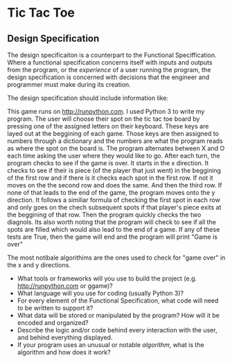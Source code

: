 # Tic Tac Toe

## Design Specification

The design specificaiton is a counterpart to the Functional Speciffication. Where a functional specification concerns itself
with inputs and outputs from the program, or the *experience* of a user running the program, the design specification is concerned with decisions that the engineer and programmer must make during its creation.

The design specification should include information like:

This game runs on http://runpython.com.  I used Python 3 to write my program.  The user will choose their spot on the tic tac toe board by pressing one of the assigned letters on their keyboard. These keys are layed out at the beggining of each game.  Those keys are then assigned to numbers through a dictionary and the numbers are what the program reads as where the spot on the board is.  The program alternates between X and O each time asking the user where they would like to go.  After each turn, the program checks to see if the game is over.  It starts in the x direction.  It checks to see if their is piece (of the player that just went) in the beggining of the first row and if there is it checks each spot in the first row.  If not it moves on the the second row and does the same.  And then the third row.  If none of that leads to the end of the game, the program moves onto the y direction.  It follows a similiar formula of checking the first spot in each row and only goes on the chech subsequent spots if that player's piece exits at the beggining of that row.  Then the program quickly checks the two diagnols.  Its also worth noting that the program will check to see if all the spots are filled which would also lead to the end of a game.  If any of these tests are True, then the game will end and the program will print "Game is over"

The most notibale algorithims are the ones used to check for "game over" in the x and y directions.

* What tools or frameworks will you use to build the project (e.g. http://runpython.com or ggame)?
* What language will you use for coding (usually Python 3)?
* For every element of the Functional Specification, what code will need to be written to support it?
* What data will be stored or manipulated by the program? How will it be encoded and organized?
* Describe the logic and/or code behind every interaction with the user, and behind everything displayed.
* If your program uses an unusual or notable *algorithm*, what is the algorithm and how does it work?

